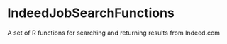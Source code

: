 # IndeedJobSearchFunctions
A set of R functions for searching and returning results from Indeed.com
